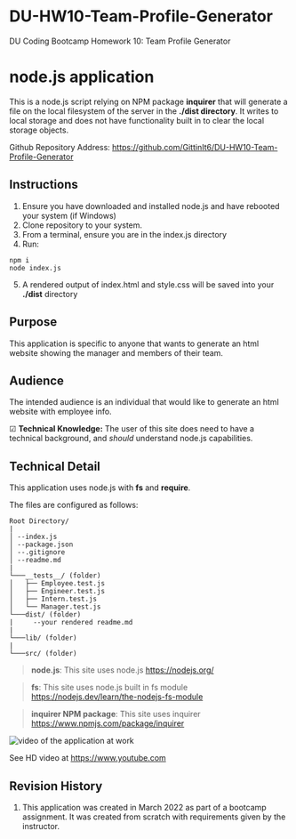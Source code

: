 # DU-HW10-Team-Profile-Generator

DU Coding Bootcamp Homework 10: Team Profile Generator

# node.js application
This is a node.js script relying on NPM package **inquirer** that will generate a file on the local filesystem of the server in the **./dist directory**. It writes to local storage and does not have functionality built in to clear the local storage objects.

Github Repository Address: <https://github.com/GittinIt6/DU-HW10-Team-Profile-Generator>

## Instructions
1. Ensure you have downloaded and installed node.js and have rebooted your system (if Windows)
2. Clone repository to your system.
3. From a terminal, ensure you are in the index.js directory
4. Run:
~~~
npm i
node index.js
~~~
5. A rendered output of index.html and style.css will be saved into your **./dist** directory

## Purpose

This application is specific to anyone that wants to generate an html website showing the manager and members of their team.

## Audience

The intended audience is an individual that would like to generate an html website with employee info.

&#x2611; **Technical Knowledge:**
The user of this site does need to have a technical background, and *should* understand node.js capabilities.

## Technical Detail

This application uses node.js with **fs** and **require**.

The files are configured as follows:
```
Root Directory/
|
│ --index.js
│ --package.json
│ --.gitignore
│ --readme.md
|
└───__tests__/ (folder)
│   ├── Employee.test.js
│   ├── Engineer.test.js
│   ├── Intern.test.js
│   └── Manager.test.js
└───dist/ (folder)
|     --your rendered readme.md
|
└───lib/ (folder)
|
└───src/ (folder)
```
>**node.js**: This site uses node.js <https://nodejs.org/>

>**fs**: This site uses node.js built in fs module <https://nodejs.dev/learn/the-nodejs-fs-module>

>**inquirer NPM package**: This site uses inquirer <https://www.npmjs.com/package/inquirer>

![video of the application at work](./git-files/DU-HW9-GIF.gif)

See HD video at <https://www.youtube.com>

## Revision History 

1. This application was created in March 2022 as part of a bootcamp assignment. It was created from scratch with requirements given by the instructor.